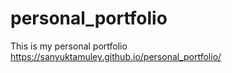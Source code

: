 # personal_portfolio
This is my personal portfolio
https://sanyuktamuley.github.io/personal_portfolio/
